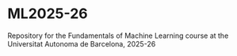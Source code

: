 # ML2025-26
Repository for the Fundamentals of Machine Learning course at the Universitat Autonoma de Barcelona, 2025-26
